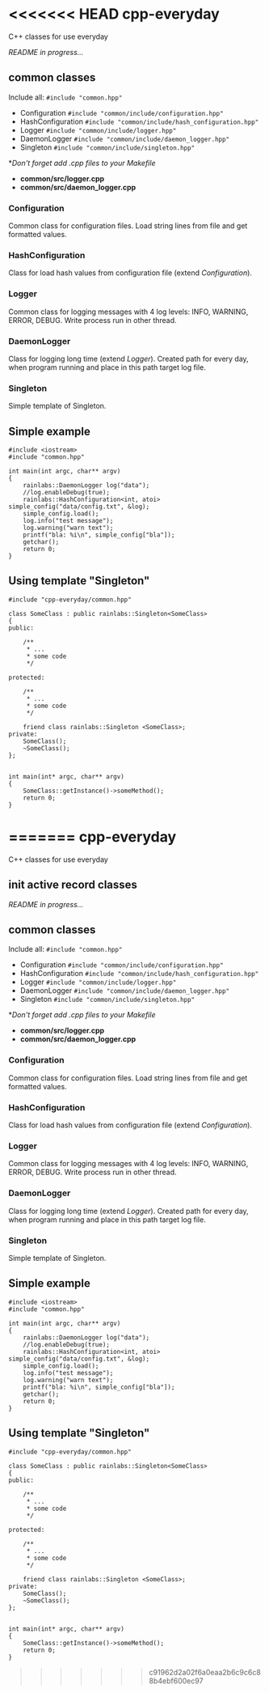 <<<<<<< HEAD
cpp-everyday
============

C++ classes for use everyday

*README in progress...*

## common classes

Include all: `#include "common.hpp"`

* Configuration `#include "common/include/configuration.hpp"`
* HashConfiguration `#include "common/include/hash_configuration.hpp"`
* Logger `#include "common/include/logger.hpp"`
* DaemonLogger `#include "common/include/daemon_logger.hpp"`
* Singleton `#include "common/include/singleton.hpp"`

**Don't forget add *.cpp files to your Makefile**

- **common/src/logger.cpp**
- **common/src/daemon_logger.cpp**

### Configuration

Common class for configuration files. Load string lines from file and get formatted values.

### HashConfiguration

Class for load hash values from configuration file (extend *Configuration*).

### Logger

Common class for logging messages with 4 log levels: INFO, WARNING, ERROR, DEBUG. Write process run in other thread.

### DaemonLogger

Class for logging long time (extend *Logger*). Created path for every day, when program running and place in this path target log file.

### Singleton

Simple template of Singleton. 

## Simple example

```
#include <iostream>
#include "common.hpp"

int main(int argc, char** argv)
{
    rainlabs::DaemonLogger log("data");
    //log.enableDebug(true);
    rainlabs::HashConfiguration<int, atoi> simple_config("data/config.txt", &log);
    simple_config.load();
    log.info("test message");
    log.warning("warn text");
    printf("bla: %i\n", simple_config["bla"]);
    getchar();
    return 0;
}
```

## Using template "Singleton"

```
#include "cpp-everyday/common.hpp"

class SomeClass : public rainlabs::Singleton<SomeClass>
{
public:

    /**
     * ...
     * some code
     */

protected:

    /**
     * ...
     * some code
     */

    friend class rainlabs::Singleton <SomeClass>;
private:
    SomeClass();
    ~SomeClass();
};


int main(int* argc, char** argv)
{
    SomeClass::getInstance()->someMethod();
    return 0;
}
```
=======
cpp-everyday
============

C++ classes for use everyday

## init active record classes

*README in progress...*

## common classes

Include all: `#include "common.hpp"`

* Configuration `#include "common/include/configuration.hpp"`
* HashConfiguration `#include "common/include/hash_configuration.hpp"`
* Logger `#include "common/include/logger.hpp"`
* DaemonLogger `#include "common/include/daemon_logger.hpp"`
* Singleton `#include "common/include/singleton.hpp"`

**Don't forget add *.cpp files to your Makefile**

- **common/src/logger.cpp**
- **common/src/daemon_logger.cpp**

### Configuration

Common class for configuration files. Load string lines from file and get formatted values.

### HashConfiguration

Class for load hash values from configuration file (extend *Configuration*).

### Logger

Common class for logging messages with 4 log levels: INFO, WARNING, ERROR, DEBUG. Write process run in other thread.

### DaemonLogger

Class for logging long time (extend *Logger*). Created path for every day, when program running and place in this path target log file.

### Singleton

Simple template of Singleton. 

## Simple example

```
#include <iostream>
#include "common.hpp"

int main(int argc, char** argv)
{
    rainlabs::DaemonLogger log("data");
    //log.enableDebug(true);
    rainlabs::HashConfiguration<int, atoi> simple_config("data/config.txt", &log);
    simple_config.load();
    log.info("test message");
    log.warning("warn text");
    printf("bla: %i\n", simple_config["bla"]);
    getchar();
    return 0;
}
```

## Using template "Singleton"

```
#include "cpp-everyday/common.hpp"

class SomeClass : public rainlabs::Singleton<SomeClass>
{
public:

    /**
     * ...
     * some code
     */

protected:

    /**
     * ...
     * some code
     */

    friend class rainlabs::Singleton <SomeClass>;
private:
    SomeClass();
    ~SomeClass();
};


int main(int* argc, char** argv)
{
    SomeClass::getInstance()->someMethod();
    return 0;
}
```
>>>>>>> c91962d2a02f6a0eaa2b6c9c6c88b4ebf600ec97
